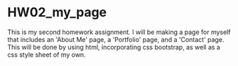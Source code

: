 # HW02_my_page
This is my second homework assignment. I will be making a page for myself that includes an 'About Me' page, a 'Portfolio' page, and a 'Contact' page. This will be done by using html, incorporating css bootstrap, as well as a css style sheet of my own.
